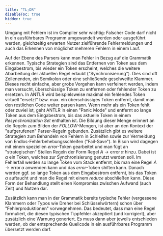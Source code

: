 ```yaml
---
title: "TL;DR"
disableToc: true
hidden: true
---
```



Umgang mit Fehlern ist im Compiler sehr wichtig: Falscher Code darf nicht in ein ausführbares Programm
umgewandelt werden oder ausgeführt werden, gleichzeitig erwarten Nutzer zielführende Fehlermeldungen
und auch das Erkennen von möglichst mehreren Fehlern in einem Lauf.

Auf der Ebene des Parsers kann man Fehler in Bezug auf die Grammatik erkennen. Typische Strategien sind
das Entfernen von Token aus dem Eingabestrom, bis wieder ein Token erscheint, welches die weitere Abarbeitung
der aktuellen Regel erlaubt ("Synchronisierung"). Dies sind oft Zeilenenden, ein Semikolon oder eine schließende
geschweifte Klammer. Dieses recht einfache, aber grobe Vorgehen kann verfeinert werden, indem man versucht,
überschüssige Token zu entfernen oder fehlender Token zu ersetzen. In ANTLR wird beispielsweise maximal ein
fehlendes Token virtuell "ersetzt" bzw. max. ein überschüssiges Token entfernt, damit man den restlichen Code
weiter parsen kann. Wenn mehr als ein Token fehlt oder zuviel ist, geht ANTLR in einen "Panic Mode" und
entfernt so lange Token aus dem Eingabestrom, bis das aktuelle Token in einem *Resynchronization Set* enthalten
ist. Die Bildung dieser Menge erinnert an die Regeln zum Bilden der *FOLLOW*-Mengen, ist aber an den Kontext
der "aufgerufenen" Parser-Regeln gebunden. Zusätzlich gibt es weitere Strategien zum Behandeln von Fehlern in
Schleifen sowie zur Vermeidung von Endlos-Fehlerbehebungsschleifen ("Fail-Save"). In Bison wird dagegen mit
einem speziellen *error*-Token gearbeitet und man fügt an "strategischen" Stellen Regeln der Form Regel $A \to
\operatorname{error} \alpha$ hinzu. Dabei ist $\alpha$ ein Token, welches zur Synchronisierung genutzt werden
soll. Im Fehlerfall werden so lange Token vom Stack entfernt, bis man eine Regel $A \to \operatorname{error}
\alpha$ anwenden kann und das *error*-Token shiften kann. Danach werden ggf. so lange Token aus dem Eingabestrom
entfernt, bis das Token $\alpha$ auftaucht und man die Regel mit einem *reduce* abschließen kann. Diese Form
der Behandlung stellt einen Kompromiss zwischen Aufwand (auch Zeit) und Nutzen dar.

Zusätzlich kann man in der Grammatik bereits typische Fehler (vergessene Klammern oder Typos wie Dreher bei
Schlüsselwörtern) schon über "Fehlerproduktionen" vorwegnehmen. Das bedeutet, dass man eine Regel formuliert,
die diesen typischen Tippfehler akzeptiert (und korrigiert), aber zusätzlich eine Warnung generiert. Es muss
dann aber jeweils entschieden werden, ob der entsprechende Quellcode in ein ausführbares Programm übersetzt
werden darf.
